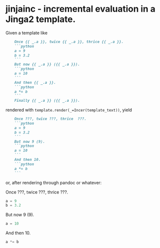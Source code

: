 # jinjainc - incremental evaluation in a Jinga2 template.

Given a template like

```markdown
    Once {{ _.a }}, twice {{ _.a }}, thrice {{ _.a }}.
    ```python
    a = 9
    b = 3.2
    ```
    But now {{ _.a }} ({{ _.a }}).
    ```python
    a = 10
    ```
    And then {{ _.a }}.
    ```python
    a *= b
    ```
    Finally {{ _.a }} ({{ _.a }}).
```

rendered with `template.render(_=Incer(template_text))`,
yield

```markdown
    Once ???, twice ???, thrice  ???.
    ```python
    a = 9
    b = 3.2
    ```
    But now 9 (9).
    ```python
    a = 10
    ```
    And then 10.
    ```python
    a *= b
    ```
```

or, after rendering through pandoc or whatever:

Once ???, twice ???, thrice  ???.
```python
a = 9
b = 3.2
```
But now 9 (9).
```python
a = 10
```
And then 10.
```python
a *= b



